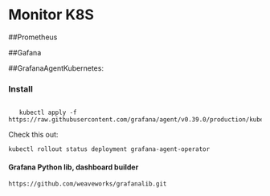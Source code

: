 # Monitor K8S

##Prometheus</p>

##Gafana</p>

##GrafanaAgentKubernetes:</p>

### Install</p>

```

   kubectl apply -f https://raw.githubusercontent.com/grafana/agent/v0.39.0/production/kubernetes/operator/deployment.yaml

```
Check this out:</p>

```
kubectl rollout status deployment grafana-agent-operator

```

#### Grafana Python lib, dashboard builder

```
https://github.com/weaveworks/grafanalib.git
```



